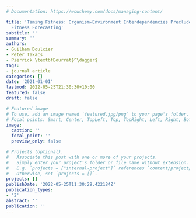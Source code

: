 ```yaml
---
# Documentation: https://wowchemy.com/docs/managing-content/

title: 'Taming Fitness: Organism-Environment Interdependencies Preclude Long-Term
  Fitness Forecasting'
subtitle: ''
summary: ''
authors:
- Guilhem Doulcier
- Peter Takacs
- Pierrick \textbfBourrat$^\dagger$
tags:
- journal article
categories: []
date: '2021-01-01'
lastmod: 2022-05-25T21:30:30+10:00
featured: false
draft: false

# Featured image
# To use, add an image named `featured.jpg/png` to your page's folder.
# Focal points: Smart, Center, TopLeft, Top, TopRight, Left, Right, BottomLeft, Bottom, BottomRight.
image:
  caption: ''
  focal_point: ''
  preview_only: false

# Projects (optional).
#   Associate this post with one or more of your projects.
#   Simply enter your project's folder or file name without extension.
#   E.g. `projects = ["internal-project"]` references `content/project/deep-learning/index.md`.
#   Otherwise, set `projects = []`.
projects: []
publishDate: '2022-05-25T11:30:29.422184Z'
publication_types:
- '2'
abstract: ''
publication: ''
---
```

